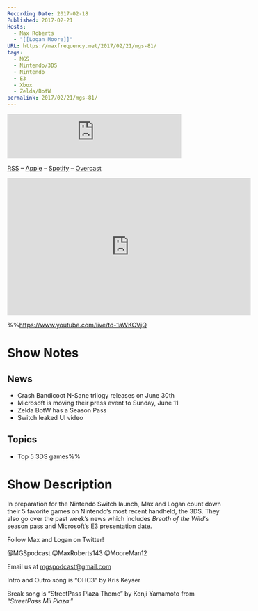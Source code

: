 ```yaml
---
Recording Date: 2017-02-18
Published: 2017-02-21
Hosts:
  - Max Roberts
  - "[[Logan Moore]]"
URL: https://maxfrequency.net/2017/02/21/mgs-81/
tags:
  - MGS
  - Nintendo/3DS
  - Nintendo
  - E3
  - Xbox
  - Zelda/BotW
permalink: 2017/02/21/mgs-81/
---
```

<iframe src="https://podcasters.spotify.com/pod/show/millennialgamingspeak/embed/episodes/Episode-81-Breath-of-the-Wilds-Season-Pass-and-Our-Favorite-Games-on-3DS-e1adhs4/a-a6ts43g" height="102px" width="400px" frameborder="0" scrolling="no"></iframe>

[RSS](https://anchor.fm/s/74aa3858/podcast/rss) – [Apple](https://podcasts.apple.com/us/podcast/episode-3-gdc-wrap-up/id1000915981?i=1000542222515) – [Spotify](https://open.spotify.com/episode/7wePXT4Bt22LWifVLx3n8y) – [Overcast](https://overcast.fm/+EtIgeWxEU)

<div class=iframe-container>
<iframe width="560" height="315" src="https://www.youtube-nocookie.com/embed/td-1aWKCVjQ?si=Zy13lOtWxTOF_POg" title="YouTube video player" frameborder="0" allow="accelerometer; autoplay; clipboard-write; encrypted-media; gyroscope; picture-in-picture; web-share" allowfullscreen></iframe>
</div>

%%https://www.youtube.com/live/td-1aWKCVjQ

# Show Notes

## News

- Crash Bandicoot N-Sane trilogy releases on June 30th
- Microsoft is moving their press event to Sunday, June 11
- Zelda BotW has a Season Pass
- Switch leaked UI video
## Topics

- Top 5 3DS games%%
# Show Description

In preparation for the Nintendo Switch launch, Max and Logan count down their 5 favorite games on Nintendo’s most recent handheld, the 3DS. They also go over the past week’s news which includes *Breath of the Wild*‘s season pass and Microsoft’s E3 presentation date.

Follow Max and Logan on Twitter!

@MGSpodcast
@MaxRoberts143
@MooreMan12

Email us at mgspodcast@gmail.com

Intro and Outro song is “OHC3” by Kris Keyser

Break song is “StreetPass Plaza Theme” by Kenji Yamamoto from “*StreetPass Mii Plaza*.”